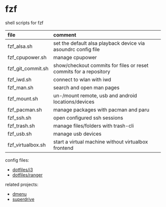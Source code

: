 # fzf

shell scripts for fzf

| file              | comment                                                           |
| :---------------- | :---------------------------------------------------------------- |
| fzf_alsa.sh       | set the default alsa playback device via asoundrc config file     |
| fzf_cpupower.sh   | manage cpupower                                                   |
| fzf_git_commit.sh | show/checkout commits for files or reset commits for a repository |
| fzf_iwd.sh        | connect to wlan with iwd                                          |
| fzf_man.sh        | search and open man pages                                         |
| fzf_mount.sh      | un-/mount remote, usb and android locations/devices               |
| fzf_pacman.sh     | manage packages with pacman and paru                              |
| fzf_ssh.sh        | open configured ssh sessions                                      |
| fzf_trash.sh      | manage files/folders with trash-cli                               |
| fzf_usb.sh        | manage usb devices                                                |
| fzf_virtualbox.sh | start a virtual machine without virtualbox frontend               |

config files:

- [dotfiles/i3](https://github.com/mrdotx/dotfiles/tree/master/.config/i3)
- [dotfiles/ranger](https://github.com/mrdotx/dotfiles/tree/master/.config/ranger)

related projects:

- [dmenu](https://github.com/mrdotx/dmenu)
- [superdrive](https://github.com/mrdotx/superdrive)

